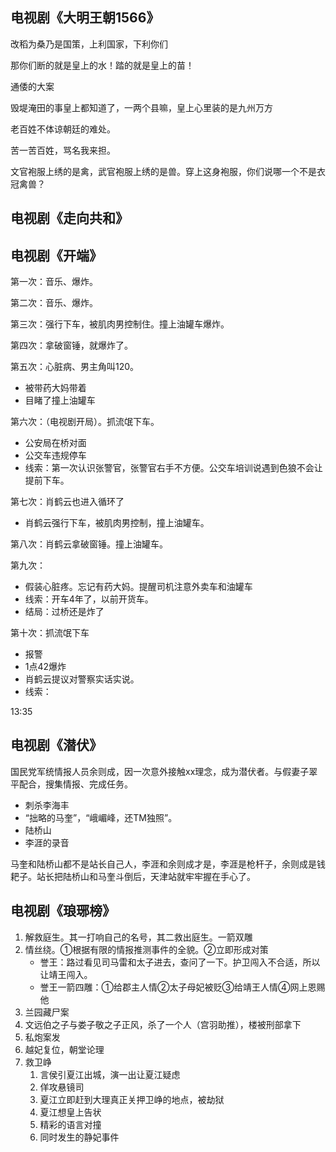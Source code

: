 
## 电视剧《大明王朝1566》

改稻为桑乃是国策，上利国家，下利你们

那你们断的就是皇上的水！踏的就是皇上的苗！

通倭的大案

毁堤淹田的事皇上都知道了，一两个县嘛，皇上心里装的是九州万方


老百姓不体谅朝廷的难处。

苦一苦百姓，骂名我来担。

文官袍服上绣的是禽，武官袍服上绣的是兽。穿上这身袍服，你们说哪一个不是衣冠禽兽？

## 电视剧《走向共和》



## 电视剧《开端》

第一次：音乐、爆炸。  

第二次：音乐、爆炸。

第三次：强行下车，被肌肉男控制住。撞上油罐车爆炸。

第四次：拿破窗锤，就爆炸了。

第五次：心脏病、男主角叫120。
- 被带药大妈带着
- 目睹了撞上油罐车

第六次：（电视剧开局）。抓流氓下车。
- 公安局在桥对面
- 公交车违规停车
- 线索：第一次认识张警官，张警官右手不方便。公交车培训说遇到色狼不会让提前下车。


第七次：肖鹤云也进入循环了
- 肖鹤云强行下车，被肌肉男控制，撞上油罐车。

第八次：肖鹤云拿破窗锤。撞上油罐车。

第九次：
- 假装心脏疼。忘记有药大妈。提醒司机注意外卖车和油罐车
- 线索：开车4年了，以前开货车。
- 结局：过桥还是炸了

第十次：抓流氓下车
- 报警
- 1点42爆炸
- 肖鹤云提议对警察实话实说。
- 线索：


13:35

## 电视剧《潜伏》

国民党军统情报人员余则成，因一次意外接触xx理念，成为潜伏者。与假妻子翠平配合，搜集情报、完成任务。


- 刺杀李海丰
- “拙略的马奎”，“峨嵋峰，还TM独照”。
- 陆桥山
- 李涯的录音


马奎和陆桥山都不是站长自己人，李涯和余则成才是，李涯是枪杆子，余则成是钱耙子。站长把陆桥山和马奎斗倒后，天津站就牢牢握在手心了。




## 电视剧《琅琊榜》

1. 解救庭生。其一打响自己的名号，其二救出庭生。一箭双雕
2. 情丝绕。①根据有限的情报推测事件的全貌。②立即形成对策
    - 誉王：路过看见司马雷和太子进去，查问了一下。护卫闯入不合适，所以让靖王闯入。
    - 誉王一箭四雕：①给郡主人情②太子母妃被贬③给靖王人情④网上恩赐他
3. 兰园藏尸案
4. 文远伯之子与娄子敬之子正风，杀了一个人（宫羽助推），楼被刑部拿下
5. 私炮案发
6. 越妃复位，朝堂论理
7. 救卫峥
    1. 言侯引夏江出城，演一出让夏江疑虑
    2. 佯攻悬镜司
    3. 夏江立即赶到大理真正关押卫峥的地点，被劫狱
    4. 夏江想皇上告状
    5. 精彩的语言对撞
    6. 同时发生的静妃事件


